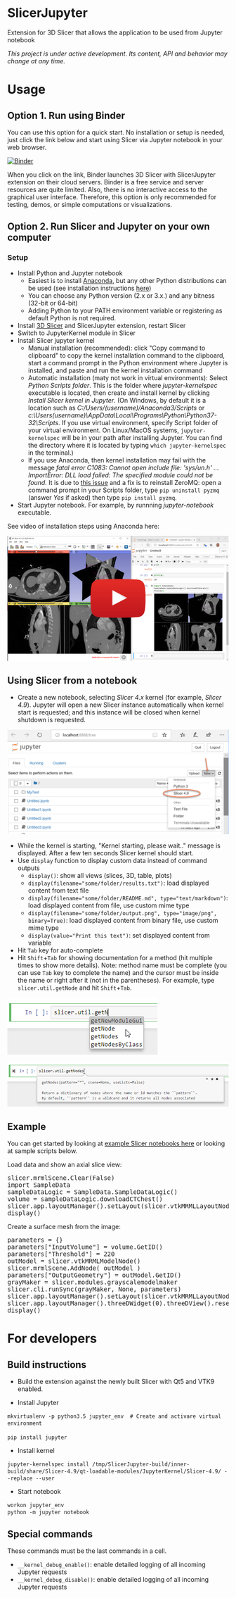 # SlicerJupyter
Extension for 3D Slicer that allows the application to be used from Jupyter notebook

*This project is under active development. Its content, API and behavior may change at any time.*

# Usage

## Option 1. Run using Binder

You can use this option for a quick start. No installation or setup is needed, just click the link below and start using Slicer via Jupyter notebook in your web browser.

[![Binder](https://mybinder.org/badge.svg)](https://mybinder.org/v2/gh/slicer/SlicerNotebooks/master)

When you click on the link, Binder launches 3D Slicer with SlicerJupyter extension on their cloud servers. Binder is a free service and server resources are quite limited. Also, there is no interactive access to the graphical user interface. Therefore, this option is only recommended for testing, demos, or simple computations or visualizations.

## Option 2. Run Slicer and Jupyter on your own computer

### Setup

* Install Python and Jupyter notebook
  * Easiest is to install [Anaconda](https://www.anaconda.com/products/individual), but any other Python distributions can be used (see installation instructions [here](http://jupyter.org/install))
  * You can choose any Python version (2.x or 3.x.) and any bitness (32-bit or 64-bit)
  * Adding Python to your PATH environment variable or registering as default Python is not required.
* Install [3D Slicer](https://download.slicer.org/) and SlicerJupyter extension, restart Slicer
* Switch to JupyterKernel module in Slicer
* Install Slicer jupyter kernel
  * Manual installation (recommended): click "Copy command to clipboard" to copy the kernel installation command to the clipboard, start a command prompt in the Python environment where Jupyter is installed, and paste and run the kernel installation command
  * Automatic installation (maty not work in virtual environments): Select _Python Scripts folder_. This is the folder where _jupyter-kernelspec_ executable is located, then create and install kernel by clicking _Install Slicer kernel in Jupyter_. (On Windows, by default it is a location such as _C:/Users/(username)/Anaconda3/Scripts_ or _c:\Users\(username)\AppData\Local\Programs\Python\Python37-32\Scripts_. If you use virtual environment, specify Script folder of your virtual environment. On Linux/MacOS systems, `jupyter-kernelspec` will be in your path after installing Jupyter. You can find the directory where it is located by typing `which jupyter-kernelspec` in the terminal.) 
  * If you use Anaconda, then kernel installation may fail with the message _fatal error C1083: Cannot open include file: 'sys/un.h' ... ImportError: DLL load failed: The specified module could not be found._ It is due to [this issue](https://github.com/zeromq/pyzmq/issues/852) and a fix is to reinstall ZeroMQ: open a command prompt in your Scripts folder, type `pip uninstall pyzmq` (answer _Yes_ if asked) then type `pip install pyzmq`.
* Start Jupyter notebook. For example, by runnning _jupyter-notebook_ executable.

See video of installation steps using Anaconda here:

[![](doc/InstallVideoThumbnail.png)](https://youtu.be/jcRsRw6RC2g)

## Using Slicer from a notebook

* Create a new notebook, selecting _Slicer 4.x_ kernel (for example, _Slicer 4.9_). Jupyter will open a new Slicer instance automatically when kernel start is requested; and this instance will be closed when kernel shutdown is requested.

![Select Slicer kernel](doc/StartKernel.png)

* While the kernel is starting, "Kernel starting, please wait.." message is displayed. After a few ten seconds Slicer kernel should start.
* Use `display` function to display custom data instead of command outputs
  * `display()`: show all views (slices, 3D, table, plots)
  * `display(filename="some/folder/results.txt")`: load displayed content from text file
  * `display(filename="some/folder/README.md", type="text/markdown")`: load displayed content from file, use custom mime type
  * `display(filename="some/folder/output.png", type="image/png", binary=True)`: load displayed content from binary file, use custom mime type
  * `display(value="Print this text")`: set displayed content from variable
* Hit `Tab` key for auto-complete
* Hit `Shift`+`Tab` for showing documentation for a method (hit multiple times to show more details). Note: method name must be complete (you can use `Tab` key to complete the name) and the cursor must be inside the name or right after it (not in the parentheses). For example, type `slicer.util.getNode` and hit `Shift`+`Tab`.

![Hit Tab key to auto-complete](doc/AutoComplete.png)

![Hit Shift-Tab key to inspect](doc/Inspect.png)

## Example

You can get started by looking at [example Slicer notebooks here](https://github.com/Slicer/SlicerNotebooks) or looking at sample scripts below.

Load data and show an axial slice view:

<pre>
slicer.mrmlScene.Clear(False)
import SampleData
sampleDataLogic = SampleData.SampleDataLogic()
volume = sampleDataLogic.downloadCTChest()
slicer.app.layoutManager().setLayout(slicer.vtkMRMLLayoutNode.SlicerLayoutOneUpRedSliceView)
display()
</pre>

Create a surface mesh from the image:

<pre>
parameters = {}
parameters["InputVolume"] = volume.GetID()
parameters["Threshold"] = 220
outModel = slicer.vtkMRMLModelNode()
slicer.mrmlScene.AddNode( outModel )
parameters["OutputGeometry"] = outModel.GetID()
grayMaker = slicer.modules.grayscalemodelmaker
slicer.cli.runSync(grayMaker, None, parameters)
slicer.app.layoutManager().setLayout(slicer.vtkMRMLLayoutNode.SlicerLayoutOneUp3DView)
slicer.app.layoutManager().threeDWidget(0).threeDView().resetCamera()
display()
</pre>



# For developers

## Build instructions

* Build the extension against the newly built Slicer with Qt5 and VTK9 enabled.

* Install Jupyter

```
mkvirtualenv -p python3.5 jupyter_env  # Create and activare virtual environment

pip install jupyter
```

* Install kernel

```
jupyter-kernelspec install /tmp/SlicerJupyter-build/inner-build/share/Slicer-4.9/qt-loadable-modules/JupyterKernel/Slicer-4.9/ --replace --user
```

* Start notebook

```
workon jupyter_env
python -m jupyter notebook
```

## Special commands

These commands must be the last commands in a cell.

- `__kernel_debug_enable()`: enable detailed logging of all incoming Jupyter requests
- `__kernel_debug_disable()`: enable detailed logging of all incoming Jupyter requests
